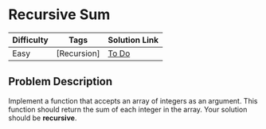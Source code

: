 # Recursive Sum

| Difficulty | Tags        | Solution Link |
| ---------- | ----------- | ------------- |
| Easy       | [Recursion] | [To Do]()     |

## Problem Description

Implement a function that accepts an array of integers as an argument. This function should return the sum of each integer in the array. Your solution should be **recursive**.
